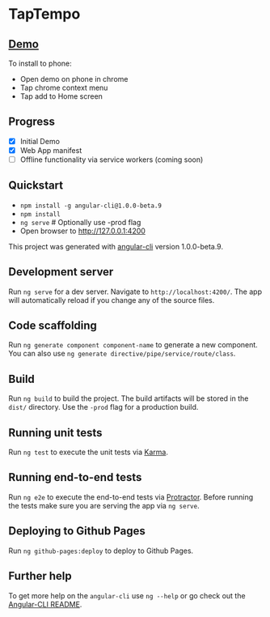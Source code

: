 # TapTempo

## [Demo](northernlogic.github.io/tap-tempo-angular/)
To install to phone:
  * Open demo on phone in chrome
  * Tap chrome context menu
  * Tap add to Home screen


## Progress
 - [x] Initial Demo
 - [x] Web App manifest
 - [ ] Offline functionality via service workers (coming soon)

## Quickstart

* `npm install -g angular-cli@1.0.0-beta.9`
* `npm install`
* `ng serve`  # Optionally use -prod flag
* Open browser to http://127.0.0.1:4200

This project was generated with [angular-cli](https://github.com/angular/angular-cli) version 1.0.0-beta.9.

## Development server
Run `ng serve` for a dev server. Navigate to `http://localhost:4200/`. The app will automatically reload if you change any of the source files.

## Code scaffolding

Run `ng generate component component-name` to generate a new component. You can also use `ng generate directive/pipe/service/route/class`.

## Build

Run `ng build` to build the project. The build artifacts will be stored in the `dist/` directory. Use the `-prod` flag for a production build.

## Running unit tests

Run `ng test` to execute the unit tests via [Karma](https://karma-runner.github.io).

## Running end-to-end tests

Run `ng e2e` to execute the end-to-end tests via [Protractor](http://www.protractortest.org/).
Before running the tests make sure you are serving the app via `ng serve`.

## Deploying to Github Pages

Run `ng github-pages:deploy` to deploy to Github Pages.

## Further help

To get more help on the `angular-cli` use `ng --help` or go check out the [Angular-CLI README](https://github.com/angular/angular-cli/blob/master/README.md).
